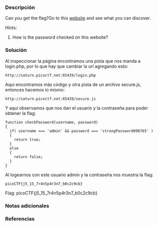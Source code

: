 ### Descripción
Can you get the flag?Go to this [website](http://saturn.picoctf.net:65439/) and see what you can discover.

Hints:
1. How is the password checked on this website?
### Solución
Al inspeccionar la página encontramos una pista que nos manda a login.php, por lo que hay que cambiar la url agregando esto:

```
http://saturn.picoctf.net:65439/login.php
```

Aquí encontramos más código y otra pista de  un archivo secure.js, entonces hacemos lo mismo:
```
http://saturn.picoctf.net:65439/secure.js
```

Y aquí observamos que nos dan el usuario y la contraseña para poder obtener la flag:

```
function checkPassword(username, password)
{
  if( username === 'admin' && password === 'strongPassword098765' )
  {
    return true;
  }
  else
  {
    return false;
  }
}
```

Al logearnos con este usuario admin y la contraseña nos muestra la flag:
```
picoCTF{j5_15_7r4n5p4r3n7_b0c2c9cb}
```

Flag:
picoCTF{j5_15_7r4n5p4r3n7_b0c2c9cb}

### Notas adicionales


### Referencias

